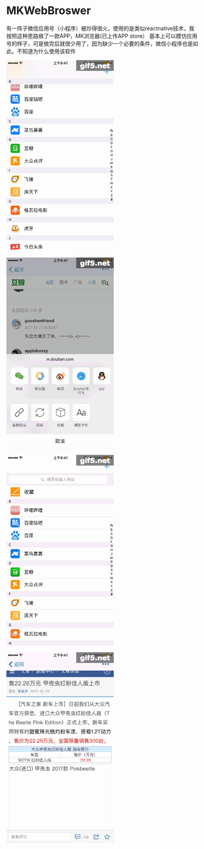# MKWebBroswer


有一阵子微信应用号（小程序）被炒得很火，使用的是类似reactnative技术，我按照这种思路做了一款APP，MK浏览器(已上传APP store）
基本上可以模仿应用号的样子，可是做完后就很少用了，因为缺少一个必要的条件，微信小程序也是如此。不知道为什么使用该软件


![image](https://github.com/BrookeMa/GiF-Library/blob/master/mk_broswer_0.gif)   

![image](https://github.com/BrookeMa/GiF-Library/blob/master/mk_broswer_1.gif)   

![image](https://github.com/BrookeMa/GiF-Library/blob/master/mk_broswer_2.gif)   

![image](https://github.com/BrookeMa/GiF-Library/blob/master/mk_broswer_3.gif)   
